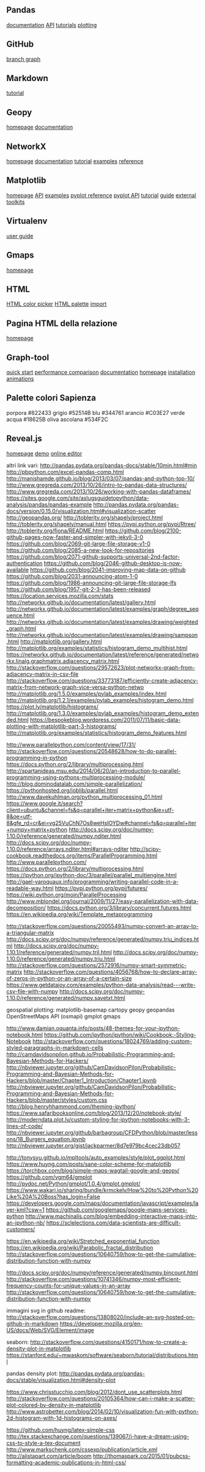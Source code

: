 
## Pandas
[documentation](http://pandas.pydata.org/pandas-docs/stable/)
[API](http://pandas.pydata.org/pandas-docs/stable/api.html)
[tutorials](http://pandas.pydata.org/pandas-docs/stable/tutorials.html)
[plotting](http://pandas.pydata.org/pandas-docs/stable/visualization.html)

## GitHub
[branch graph](https://github.com/FedericoMuciaccia/SistemiComplessi/network)

## Markdown
[tutorial](https://guides.github.com/features/mastering-markdown/)

## Geopy
[homepage](https://pypi.python.org/pypi/geopy)
[documentation](http://geopy.readthedocs.org/en/latest/)

## NetworkX
[homepage](https://networkx.github.io/)
[documentation](https://networkx.github.io/documentation/latest/)
[tutorial](https://networkx.github.io/documentation/latest/tutorial/tutorial.html)
[examples](http://networkx.github.io/documentation/latest/examples/)
[reference](https://networkx.github.io/documentation/latest/reference/index.html)

## Matplotlib
[homepage](http://matplotlib.org/index.html)
[API](http://matplotlib.org/api/index.html)
[examples](http://matplotlib.org/examples/index.html)
[pyplot reference](http://matplotlib.org/api/pyplot_summary.html)
[pyplot API](http://matplotlib.org/api/pyplot_api.html)
[tutorial](http://matplotlib.org/users/pyplot_tutorial.html)
[guide](http://matplotlib.org/users/index.html)
[external toolkits](http://matplotlib.org/mpl_toolkits/index.html)

## Virtualenv
[user guide](https://virtualenv.readthedocs.org/en/latest/userguide.html)

## Gmaps
[homepage](https://pypi.python.org/pypi/gmaps)

## HTML
[HTML color picker](http://www.w3schools.com/colors/colors_picker.asp)
[HTML palette](http://paletton.com)
[import](http://www.html5rocks.com/en/tutorials/webcomponents/imports/)

## Pagina HTML della relazione
[homepage](http://federicomuciaccia.github.io/SistemiComplessi/)

## Graph-tool
[quick start](https://graph-tool.skewed.de/static/doc/quickstart.html)
[performance comparison](http://graph-tool.skewed.de/performance)
[documentation](http://graph-tool.skewed.de/static/doc/index.html)
[homepage](http://graph-tool.skewed.de/)
[installation](http://graph-tool.skewed.de/download)
[animations](http://graph-tool.skewed.de/static/doc/demos/animation.html)

## Palette colori Sapienza
porpora #822433
grigio #52514B
blu #344761
arancio #C03E27
verde acqua #18625B
oliva ascolana #534F2C

## Reveal.js
[homepage](https://github.com/hakimel/reveal.js/)
[demo](http://lab.hakim.se/reveal-js/#/)
[online editor](https://slides.com/)

altri link vari:
http://pandas.pydata.org/pandas-docs/stable/10min.html#min
http://pbpython.com/excel-pandas-comp.html
http://manishamde.github.io/blog/2013/03/07/pandas-and-python-top-10/
http://www.gregreda.com/2013/10/26/intro-to-pandas-data-structures/
http://www.gregreda.com/2013/10/26/working-with-pandas-dataframes/
https://sites.google.com/site/aslugsguidetopython/data-analysis/pandas/pandas-example
http://pandas.pydata.org/pandas-docs/version/0.15.0/visualization.html#visualization-scatter
http://geopandas.org/
http://toblerity.org/shapely/project.html
http://toblerity.org/shapely/manual.html
https://pypi.python.org/pypi/Rtree/
http://toblerity.org/fiona/README.html
https://github.com/blog/2100-github-pages-now-faster-and-simpler-with-jekyll-3-0
https://github.com/blog/2069-git-large-file-storage-v1-0
https://github.com/blog/2085-a-new-look-for-repositories
https://github.com/blog/2071-github-supports-universal-2nd-factor-authentication
https://github.com/blog/2046-github-desktop-is-now-available
https://github.com/blog/2041-improving-map-data-on-github
https://github.com/blog/2031-announcing-atom-1-0
https://github.com/blog/1986-announcing-git-large-file-storage-lfs
https://github.com/blog/1957-git-2-3-has-been-released
https://location.services.mozilla.com/stats
http://networkx.github.io/documentation/latest/gallery.html
http://networkx.github.io/documentation/latest/examples/graph/degree_sequence.html
http://networkx.github.io/documentation/latest/examples/drawing/weighted_graph.html
http://networkx.github.io/documentation/latest/examples/drawing/sampson.html
http://matplotlib.org/gallery.html
http://matplotlib.org/examples/statistics/histogram_demo_multihist.html
https://networkx.github.io/documentation/latest/reference/generated/networkx.linalg.graphmatrix.adjacency_matrix.html
http://stackoverflow.com/questions/29572623/plot-networkx-graph-from-adjacency-matrix-in-csv-file
http://stackoverflow.com/questions/33773187/efficiently-create-adjacency-matrix-from-network-graph-vice-versa-python-netwo
http://matplotlib.org/1.5.0/examples/pylab_examples/index.html
http://matplotlib.org/1.2.1/examples/pylab_examples/histogram_demo.html
https://plot.ly/matplotlib/histograms/
http://matplotlib.org/1.3.0/examples/pylab_examples/histogram_demo_extended.html
https://bespokeblog.wordpress.com/2011/07/11/basic-data-plotting-with-matplotlib-part-3-histograms/
http://matplotlib.org/examples/statistics/histogram_demo_features.html


http://www.parallelpython.com/content/view/17/31/
http://stackoverflow.com/questions/20548628/how-to-do-parallel-programming-in-python
https://docs.python.org/2/library/multiprocessing.html
http://spartanideas.msu.edu/2014/06/20/an-introduction-to-parallel-programming-using-pythons-multiprocessing-module/
http://blog.dominodatalab.com/simple-parallelization/
https://pythonhosted.org/joblib/parallel.html
http://www.davekuhlman.org/python_multiprocessing_01.html
https://www.google.it/search?client=ubuntu&channel=fs&q=parallel+iter+matrix+python&ie=utf-8&oe=utf-8&gfe_rd=cr&ei=vg25VuChN7Os8weHsIOYDw#channel=fs&q=parallel+iter+numpy+matrix+python
http://docs.scipy.org/doc/numpy-1.10.0/reference/generated/numpy.nditer.html
http://docs.scipy.org/doc/numpy-1.10.0/reference/arrays.nditer.html#arrays-nditer
http://scipy-cookbook.readthedocs.org/items/ParallelProgramming.html
http://www.parallelpython.com/
https://docs.python.org/2/library/multiprocessing.html
https://ipython.org/ipython-doc/3/parallel/parallel_multiengine.html
http://gael-varoquaux.info/programming/writing-parallel-code-in-a-readable-way.html
https://pypi.python.org/pypi/futures/
https://wiki.python.org/moin/ParallelProcessing
http://www.mblondel.org/journal/2009/11/27/easy-parallelization-with-data-decomposition/
https://docs.python.org/3/library/concurrent.futures.html
https://en.wikipedia.org/wiki/Template_metaprogramming




http://stackoverflow.com/questions/20055493/numpy-convert-an-array-to-a-triangular-matrix
http://docs.scipy.org/doc/numpy/reference/generated/numpy.triu_indices.html
http://docs.scipy.org/doc/numpy-1.10.1/reference/generated/numpy.tril.html
http://docs.scipy.org/doc/numpy-1.10.0/reference/generated/numpy.triu.html
http://stackoverflow.com/questions/2572916/numpy-smart-symmetric-matrix
http://stackoverflow.com/questions/4056768/how-to-declare-array-of-zeros-in-python-or-an-array-of-a-certain-size
https://www.getdatajoy.com/examples/python-data-analysis/read---write-csv-file-with-numpy
http://docs.scipy.org/doc/numpy-1.10.0/reference/generated/numpy.savetxt.html


geospatial plotting:
matplotlib-basemap
cartopy
geopy
geopandas
OpenStreetMaps API (osmapi)
gmplot
gmaps

http://www.damian.oquanta.info/posts/48-themes-for-your-ipython-notebook.html
https://github.com/ipython/ipython/wiki/Cookbook:-Styling-Notebook
http://stackoverflow.com/questions/18024769/adding-custom-styled-paragraphs-in-markdown-cells
http://camdavidsonpilon.github.io/Probabilistic-Programming-and-Bayesian-Methods-for-Hackers/
http://nbviewer.jupyter.org/github/CamDavidsonPilon/Probabilistic-Programming-and-Bayesian-Methods-for-Hackers/blob/master/Chapter1_Introduction/Chapter1.ipynb
http://nbviewer.jupyter.org/github/CamDavidsonPilon/Probabilistic-Programming-and-Bayesian-Methods-for-Hackers/blob/master/styles/custom.css
http://blog.henryhhammond.com/theming-ipython/
https://www.safaribooksonline.com/blog/2013/12/20/notebook-style/
http://moderndata.plot.ly/custom-styling-for-ipython-notebooks-with-3-lines-of-code/
http://nbviewer.jupyter.org/github/barbagroup/CFDPython/blob/master/lessons/18_Burgers_equation.ipynb
http://nbviewer.jupyter.org/gist/jackparmer/8d7e979bc4cec23db057


http://tonysyu.github.io/mpltools/auto_examples/style/plot_ggplot.html
https://www.huyng.com/posts/sane-color-scheme-for-matplotlib
https://torchbox.com/blog/simple-maps-wagtail-google-and-geopy/
https://github.com/vgm64/gmplot
http://pydoc.net/Python/gmplot/1.0.4/gmplot.gmplot/
https://www.wakari.io/sharing/bundle/krmckelv/How%20to%20Python%20Like%20A%20Boss?has_login=False
https://developers.google.com/maps/documentation/javascript/examples/layer-kml?csw=1
https://github.com/googlemaps/google-maps-services-python
http://www.machinalis.com/blog/embedding-interactive-maps-into-an-ipython-nb/
https://sclelections.com/data-scientists-are-difficult-customers/


https://en.wikipedia.org/wiki/Stretched_exponential_function
https://en.wikipedia.org/wiki/Parabolic_fractal_distribution
http://stackoverflow.com/questions/10640759/how-to-get-the-cumulative-distribution-function-with-numpy


http://docs.scipy.org/doc/numpy/reference/generated/numpy.bincount.html
http://stackoverflow.com/questions/10741346/numpy-most-efficient-frequency-counts-for-unique-values-in-an-array
http://stackoverflow.com/questions/10640759/how-to-get-the-cumulative-distribution-function-with-numpy


immagini svg in github readme:
http://stackoverflow.com/questions/13808020/include-an-svg-hosted-on-github-in-markdown
https://developer.mozilla.org/en-US/docs/Web/SVG/Element/image





seaborn:
http://stackoverflow.com/questions/4150171/how-to-create-a-density-plot-in-matplotlib
https://stanford.edu/~mwaskom/software/seaborn/tutorial/distributions.html

pandas density plot:
http://pandas.pydata.org/pandas-docs/stable/visualization.html#density-plot

https://www.chrisstucchio.com/blog/2012/dont_use_scatterplots.html
http://stackoverflow.com/questions/20105364/how-can-i-make-a-scatter-plot-colored-by-density-in-matplotlib
http://www.astrobetter.com/blog/2014/02/10/visualization-fun-with-python-2d-histogram-with-1d-histograms-on-axes/


https://github.com/huyng/latex-simple-css
http://tex.stackexchange.com/questions/139067/i-have-a-dream-using-css-to-style-a-tex-document
http://www.markschenk.com/cssexp/publication/article.xml
http://alistapart.com/article/boom
http://thomaspark.co/2015/01/pubcss-formatting-academic-publications-in-html-css/












